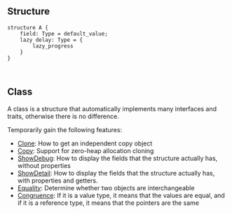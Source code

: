 

## Structure

```vk
structure A {
    field: Type = default_value;
    lazy delay: Type = {
        lazy_progress
    }
}
```


```vk


```


## Class

A class is a structure that automatically implements many interfaces and traits, otherwise there is no difference.

Temporarily gain the following features:


- [Clone](): How to get an independent copy object
- [Copy](): Support for zero-heap allocation cloning
- [ShowDebug](): How to display the fields that the structure actually has, without properties
- [ShowDetail](): How to display the fields that the structure actually has, with properties and getters.
- [Equality](): Determine whether two objects are interchangeable
- [Congruence](): If it is a value type, it means that the values are equal, and if it is a reference type, it means that the pointers are the same
